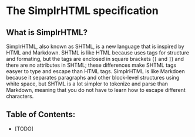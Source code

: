 # The SimplrHTML specification

## What is SimplrHTML?
SimplrHTML, also known as SHTML, is a new language that is inspired by HTML and Markdown. SHTML is like HTML because uses tags for structure and formating, but the tags are enclosed in square brackets (`[` and `]`) and there are no attributes in SHTML; these differences make SHTML tags easyer to type and escape than HTML tags. SimplrHTML is like Markdoen because it separates paragraphs and other block-level structures using white space, but SHTML is a lot simpler to tokenize and parse than Markdown, meaning that you do not have to learn how to escape different characters. 

## Table of Contents:
- [TODO]
